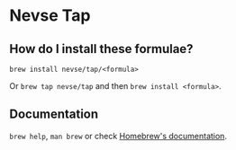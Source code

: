 # Nevse Tap

## How do I install these formulae?

`brew install nevse/tap/<formula>`

Or `brew tap nevse/tap` and then `brew install <formula>`.

## Documentation

`brew help`, `man brew` or check [Homebrew's documentation](https://docs.brew.sh).
